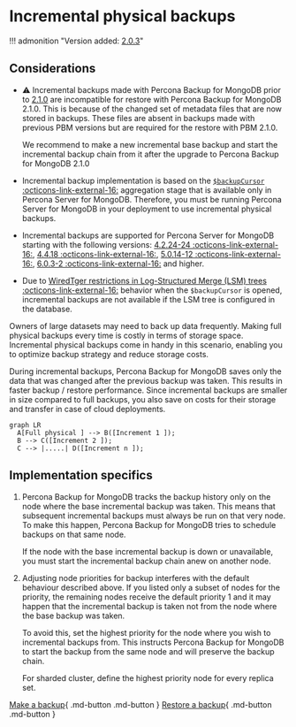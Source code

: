 # Incremental physical backups

!!! admonition "Version added: [2.0.3](../release-notes/2.0.3.md)"

## Considerations

* :warning: Incremental backups made with Percona Backup for MongoDB prior to [2.1.0](../release-notes/2.1.0.md) are incompatible for restore with Percona Backup for MongoDB 2.1.0. This is because of the changed set of metadata files that are now stored in backups. These files are absent in backups made with previous PBM versions but are required for the restore with PBM 2.1.0.

    We recommend to make a new incremental base backup and start the incremental backup chain from it after the upgrade to Percona Backup for MongoDB 2.1.0 

* Incremental backup implementation is based on the [`$backupCursor` :octicons-link-external-16:](https://docs.percona.com/percona-server-for-mongodb/latest/backup-cursor.html) aggregation stage that is available only in Percona Server for MongoDB. Therefore, you must be running Percona Server for MongoDB in your deployment to use incremental physical backups.
* Incremental backups are supported for Percona Server for MongoDB starting with the following versions: [4.2.24-24 :octicons-link-external-16:](https://docs.percona.com/percona-server-for-mongodb/4.2/release_notes/4.2.24-24.html), [4.4.18 :octicons-link-external-16:](https://docs.percona.com/percona-server-for-mongodb/4.4/release_notes/4.4.18-18.html), [5.0.14-12 :octicons-link-external-16:](https://docs.percona.com/percona-server-for-mongodb/5.0/release_notes/5.0.14-12.html), [6.0.3-2 :octicons-link-external-16:](https://docs.percona.com/percona-server-for-mongodb/6.0/release_notes/6.0.3-2.html) and higher. 
* Due to [WiredTger restrictions in Log-Structured Merge (LSM) trees :octicons-link-external-16:](https://source.wiredtiger.com/develop/backup.html#backup_incremental-block) behavior when the `$backupCursor` is opened, incremental backups are not available if the LSM tree is configured in the database.

Owners of large datasets may need to back up data frequently. Making full physical backups every time is costly in terms of storage space. Incremental physical backups come in handy in this scenario, enabling you to optimize backup strategy and reduce storage costs.

During incremental backups, Percona Backup for MongoDB saves only the data that was changed after the previous backup was taken. This results in faster backup / restore performance. Since incremental backups are smaller in size compared to full backups, you also save on costs for their storage and transfer in case of cloud deployments.

```mermaid
graph LR
  A[Full physical ] --> B([Increment 1 ]);
  B --> C([Increment 2 ]);
  C --> |.....| D([Increment n ]);
```

## Implementation specifics

1. Percona Backup for MongoDB tracks the backup history only on the node where the base incremental backup was taken. This means that subsequent incremental backups must always be run on that very node. To make this happen, Percona Backup for MongoDB tries to schedule backups on that same node.

    If the node with the base incremental backup is down or unavailable, you must start the incremental backup chain anew on another node.

2. Adjusting node priorities for backup interferes with the default behaviour described above. If you listed only a subset of nodes for the priority, the remaining nodes receive the default priority 1 and it may happen that the incremental backup is taken not from the node where the base backup was taken. 

    To avoid this, set the highest priority for the node where you wish to incremental backups from. This instructs Percona Backup for MongoDB to start the backup from the same node and will preserve the backup chain. 

    For sharded cluster, define the highest priority node for every replica set. 

[Make a backup](../usage/start-backup.md){ .md-button .md-button }
[Restore a backup](../usage/restore.md){ .md-button .md-button }

